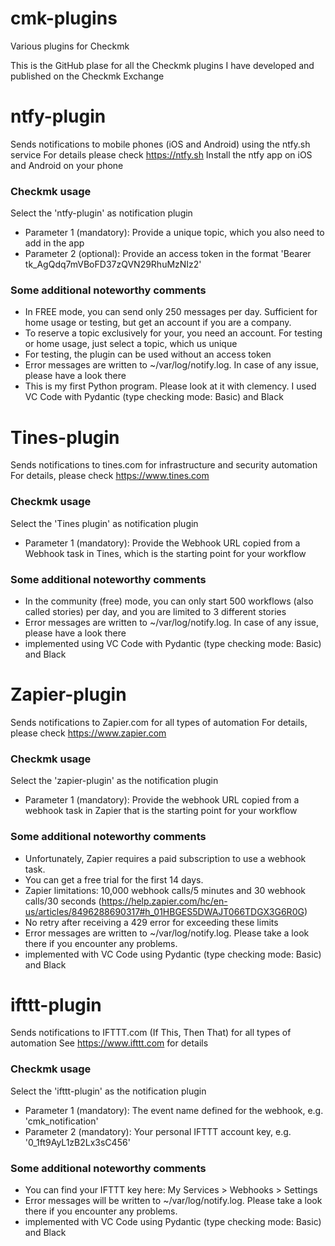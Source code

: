 # cmk-plugins
Various plugins for Checkmk

This is the GitHub plase for all the Checkmk plugins I have developed and published on the Checkmk Exchange

# ntfy-plugin
Sends notifications to mobile phones (iOS and Android) using the ntfy.sh service 
For details please check https://ntfy.sh
Install the ntfy app on iOS and Android on your phone
 
### Checkmk usage
Select the 'ntfy-plugin' as notification plugin
- Parameter 1 (mandatory): Provide a unique topic, which you also need to add in the app
- Parameter 2 (optional): Provide an access token in the format 'Bearer tk_AgQdq7mVBoFD37zQVN29RhuMzNIz2'

### Some additional noteworthy comments
 - In FREE mode, you can send only 250 messages per day. Sufficient for home usage or testing, but get an account if you are a company.
 - To reserve a topic exclusively for your, you need an account. For testing or home usage, just select a topic, which us unique
 - For testing, the plugin can be used without an access token
 - Error messages are written to ~/var/log/notify.log. In case of any issue, please have a look there
 - This is my first Python program. Please look at it with clemency. I used VC Code with Pydantic (type checking mode: Basic) and Black

# Tines-plugin
Sends notifications to tines.com for infrastructure and security automation
For details, please check https://www.tines.com

### Checkmk usage
Select the 'Tines plugin' as notification plugin
- Parameter 1 (mandatory): Provide the Webhook URL copied from a Webhook task in Tines, which is the starting point for your workflow

### Some additional noteworthy comments
- In the community (free) mode, you can only start 500 workflows (also called stories) per day, and you are limited to 3 different stories
- Error messages are written to ~/var/log/notify.log. In case of any issue, please have a look there
- implemented using VC Code with Pydantic (type checking mode: Basic) and Black

# Zapier-plugin
Sends notifications to Zapier.com for all types of automation
For details, please check https://www.zapier.com
  
### Checkmk usage
Select the 'zapier-plugin' as the notification plugin
- Parameter 1 (mandatory): Provide the webhook URL copied from a webhook task in Zapier that is the starting point for your workflow
 
### Some additional noteworthy comments
- Unfortunately, Zapier requires a paid subscription to use a webhook task.
- You can get a free trial for the first 14 days.
- Zapier limitations: 10,000 webhook calls/5 minutes and 30 webhook calls/30 seconds (https://help.zapier.com/hc/en-us/articles/8496288690317#h_01HBGES5DWAJT066TDGX3G6R0G) 
- No retry after receiving a 429 error for exceeding these limits
- Error messages are written to ~/var/log/notify.log. Please take a look there if you encounter any problems.
- implemented with VC Code using Pydantic (type checking mode: Basic) and Black

# ifttt-plugin
Sends notifications to IFTTT.com (If This, Then That) for all types of automation
See https://www.ifttt.com for details
  
### Checkmk usage
Select the 'ifttt-plugin' as the notification plugin
- Parameter 1 (mandatory): The event name defined for the webhook, e.g. 'cmk_notification'
- Parameter 2 (mandatory): Your personal IFTTT account key, e.g. '0_1ft9AyL1zB2Lx3sC456'

### Some additional noteworthy comments
- You can find your IFTTT key here: My Services > Webhooks > Settings
- Error messages will be written to ~/var/log/notify.log. Please take a look there if you encounter any problems.
- implemented with VC Code using Pydantic (type checking mode: Basic) and Black
